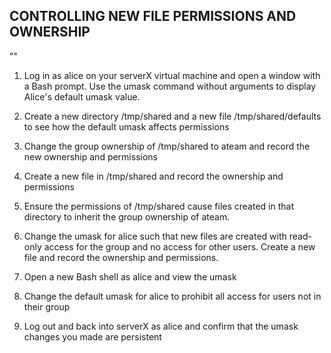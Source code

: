 ## CONTROLLING NEW FILE PERMISSIONS AND OWNERSHIP

""
1. Log in as alice on your serverX virtual machine and open a window with a Bash prompt.
Use the umask command without arguments to display Alice's default umask value.

2. Create a new directory /tmp/shared and a new file /tmp/shared/defaults to see how
the default umask affects permissions

3. Change the group ownership of /tmp/shared to ateam and record the new ownership and
permissions

4. Create a new file in /tmp/shared and record the ownership and permissions

5. Ensure the permissions of /tmp/shared cause files created in that directory to inherit the
group ownership of ateam.

6. Change the umask for alice such that new files are created with read-only access for
the group and no access for other users. Create a new file and record the ownership and
permissions.

7. Open a new Bash shell as alice and view the umask

8. Change the default umask for alice to prohibit all access for users not in their group

9. Log out and back into serverX as alice and confirm that the umask changes you made
are persistent
